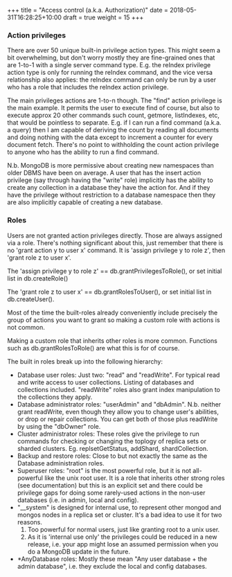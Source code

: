 +++
title = "Access control (a.k.a. Authorization)"
date =  2018-05-31T16:28:25+10:00
draft = true
weight = 15
+++

### Action privileges

There are over 50 unique built-in privilege action types. This might seem a bit overwhelming, but don't worry mostly they are fine-grained ones that are 1-to-1 with a single server command type. E.g. the reIndex privilege action type is only for running the reIndex command, and the vice versa relationship also applies: the reIndex command can only be run by a user who has a role that includes the reIndex action privilege.

The main privileges actions are 1-to-n though. The "find" action privilege is the main example. It permits the user to execute find of course, but also to execute approx 20 other commands such count, getmore, listIndexes, etc, that would be pointless to separate. E.g. if I can run a find command (a.k.a. a query) then I am capable of deriving the count by reading all documents and doing nothing with the data except to increment a counter for every document fetch. There's no point to withholding the count action privilege to anyone who has the ability to run a find command.

N.b. MongoDB is more permissive about creating new namespaces than older DBMS have been on average. A user that has the insert action privilege (say through having the "write" role) implicitly has the ability to create any collection in a database they have the action for. And if they have the privilege without restriction to a database namespace then they are also implicitly capable of creating a new database.

### Roles

Users are not granted action privileges directly. Those are always assigned via a role. There's nothing significant about this, just remember that there is no 'grant action y to user x' command. It is 'assign privilege y to role z', then 'grant role z to user x'.

The 'assign privilege y to role z' == db.grantPrivilegesToRole(), or set initial list in db.createRole()

The 'grant role z to user x' == db.grantRolesToUser(), or set initial list in db.createUser().

Most of the time the built-roles already conveniently include precisely the group of actions you want to grant so making a custom role with actions is not common.

Making a custom role that inherits other roles is more common. Functions such as db.grantRolesToRole() are what this is for of course.

The built in roles break up into the following hierarchy:

- Database user roles: Just two: "read" and "readWrite". For typical read and write access to user collections. Listing of databases and collections included. "readWrite" roles also grant index manipulation to the collections they apply.
- Database administrator roles: "userAdmin" and "dbAdmin". N.b. neither grant readWrite, even though they allow you to change user's abilities, or drop or repair collections. You can get both of those plus readWrite by using the "dbOwner" role.
- Cluster administrator roles: These roles give the privilege to run commands for checking or changing the toplogy of replica sets or sharded clusters. Eg. replsetGetStatus, addShard, shardCollection.
- Backup and restore roles: Close to but not exactly the same as the Database administration roles.
- Superuser roles: "root" is the most powerful role, but it is not all-powerful like the unix root user. It is a role that inherits other strong roles (see documentation) but this is an explicit set and there could be privilege gaps for doing some rarely-used actions in the non-user databases (i.e. in admin, local and config).
- "\_\_system" is designed for internal use, to represent other mongod and mongos nodes in a replica set or cluster. It's a bad idea to use it for two reasons.
  1. Too powerful for normal users, just like granting root to a unix user.
  2. As it is 'internal use only' the privileges could be reduced in a new release, i.e. your app might lose an assumed permission when you do a MongoDB update in the future.
- \*AnyDatabase roles: Mostly these mean "Any user database + the admin database", i.e. they exclude the local and config databases.
